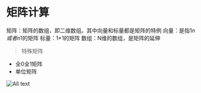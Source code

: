 # 矩阵计算

矩阵：矩阵的数组，即二维数组。其中向量和标量都是矩阵的特例
向量：是指1*n或者n*1的矩阵
标量：1*1的矩阵
数组：N维的数组，是矩阵的延伸

>特殊矩阵

* 全0全1矩阵
* 单位矩阵

![All text](http://ww1.sinaimg.cn/large/dc05ba18ly1fnr219if0yj21eg0eedlm.jpg)
